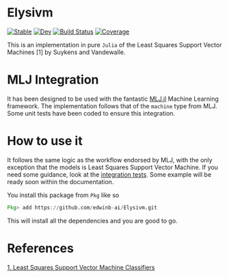 # Elysivm

[![Stable](https://img.shields.io/badge/docs-stable-blue.svg)](https://edwinb-ai.github.io/Elysivm.jl/stable)
[![Dev](https://img.shields.io/badge/docs-dev-blue.svg)](https://edwinb-ai.github.io/Elysivm.jl/dev)
[![Build Status](https://github.com/edwinb-ai/Elysivm.jl/workflows/CI/badge.svg)](https://github.com/edwinb-ai/Elysivm.jl/actions)
[![Coverage](https://codecov.io/gh/edwinb-ai/Elysivm.jl/branch/master/graph/badge.svg)](https://codecov.io/gh/edwinb-ai/Elysivm.jl)

This is an implementation in pure `Julia` of the Least Squares Support Vector Machines [1] by Suykens and Vandewalle.

# MLJ Integration
It has been designed to be used with the fantastic [MLJ.jl](https://alan-turing-institute.github.io/MLJ.jl/dev/) Machine Learning framework. The implementation follows that of the `machine` type from MLJ. Some unit tests have been coded to ensure this integration.

# How to use it
It follows the same logic as the workflow endorsed by MLJ, with the only exception that the models is Least Squares Support Vector Machine. If you need some guidance, look at the [integration tests](https://github.com/edwinb-ai/Elysivm/blob/main/test/integrationtests.jl). Some example will be ready soon within the documentation.

You install this package from `Pkg` like so

```julia
Pkg> add https://github.com/edwinb-ai/Elysivm.git
```

This will install all the dependencies and you are good to go.

# References
[1. Least Squares Support Vector Machine Classifiers](https://link.springer.com/article/10.1023/A:1018628609742)